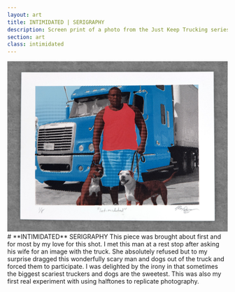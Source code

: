 ```yaml
---
layout: art
title: INTIMIDATED | SERIGRAPHY
description: Screen print of a photo from the Just Keep Trucking series.
section: art
class: intimidated
---
```


<div class="content half"><a class="img-modal" rel="group" href="intimidated.jpg" ><img src="intimidated.jpg" alt=" "/></a></div>

<div class="content half" markdown="1">
# **INTIMIDATED** SERIGRAPHY
This piece was brought about first and for most by my love for this shot. I met this man at a rest stop after asking his wife for an image with the truck. She absolutely refused but to my surprise dragged this wonderfully scary man and dogs out of the truck and forced them to participate. I was delighted by the irony in that sometimes the biggest scariest truckers and dogs are the sweetest. This was also my first real experiment with using halftones to replicate photography.
</div>

